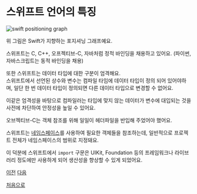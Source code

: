 # 스위프트 언어의 특징

![swift positioning graph](https://liveimages.algoworks.com/new-algoworks/wp-content/uploads/2016/03/05122339/Shift-to-SWIFT1.jpg)

위 그림은 Swift가 지향하는 포지셔닝 그래프예요.

스위프트는 C, C++, 오프젝티브-C, 자바처럼 정적 바인딩을 채용하고 있어요. (파이썬, 자바스크립트는 동적 바인딩을 채용)

또한 스위프트는 데이터 타입에 대한 구분이 엄격해요.<br>
스위프트에서 선언된 상수와 변수는 컴파일 타임에 데이터 타입이 정의 되어 있어야하며, 일단 한 번 데이터 타입이 정의되면 다른 데이터 타입으로 변경할 수 없어요.

이같은 엄격성을 바탕으로 컴파일러는 타입에 맞지 않는 데이터가 변수에 대입되는 것을 사전에 차단하여 안정성을 높일 수 있어요.

오브젝티브-C는 객체 참조를 위해 일일이 헤더파일을 반입해 주었어야 했어요.

스위프트는 [네임스페이스](https://github.com/MojitoBar/iOS-DeepDive/blob/main/Keywords/Namespace.md)를 사용하여 필요한 객체들을 참조하는데, 일반적으로 프로젝트 전체가 네임스페이스의 범위로 지정돼요.

이 덕분에 스위프트에서 `import` 구문은 UIKit, Foundation 등의 프레임워크나 라이브러리 정도에만 사용하게 되어 생산성을 향상할 수 있게 되었어요.

[이전](https://github.com/MojitoBar/iOS-DeepDive/blob/main/%EA%BC%BC%EA%BC%BC%ED%95%9C_%EC%9E%AC%EC%9D%80%EC%94%A8%EC%9D%98_Swift_%EB%AC%B8%EB%B2%95%ED%8E%B8/1.1.md)
[다음](https://github.com/MojitoBar/iOS-DeepDive/blob/main/%EA%BC%BC%EA%BC%BC%ED%95%9C_%EC%9E%AC%EC%9D%80%EC%94%A8%EC%9D%98_Swift_%EB%AC%B8%EB%B2%95%ED%8E%B8/1.3.md)

[처음으로](https://github.com/MojitoBar/iOS-DeepDive/blob/main/%EA%BC%BC%EA%BC%BC%ED%95%9C_%EC%9E%AC%EC%9D%80%EC%94%A8%EC%9D%98_Swift_%EB%AC%B8%EB%B2%95%ED%8E%B8/README.md)
